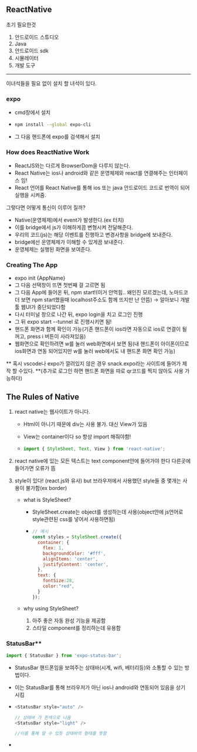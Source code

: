 ## ReactNative

초기 필요한것

1. 안드로이드 스튜디오
2. Java
3. 안드로이드 sdk
4. 시뮬레이터
5. 개발 도구

---------------------------------------------------------------------------

이녀석들을 필요 없이 설치 할 녀석이 있다.

### expo

- cmd창에서 설치

- ```bash
  npm install --global expo-cli
  ```

- 그 다음 핸드폰에 expo를 검색해서 설치

### How does ReactNative Work

- ReactJS와는 다르게 BrowserDom을 다루지 않는다.
- React Native는 ios나 android와 같은 운영체제와 react를 연결해주는 인터페이스 임!
- React 언어를 React Native를 통해 ios 또는 java 안드로이드 코드로 번역이 되어 실행을 시켜줌.

그렇다면 어떻게 통신이 이루어 질까?

- Native(운영체제)에서 event가 발생한다.(ex 터치)
- 이를 bridge에서 js가 이해하게끔 변형시켜 전달해준다.
- 우리의 코드(js)는 해당 이벤트를 진행하고 변경사항을 bridge에 보내준다.
- bridge에선 운영체제가 이해할 수 있게끔 보내준다.
- 운영체제는 실행된 화면을 보여준다.

### Creating The App

- expo init {AppName}
- 그 다음 선택창이 뜨면 첫번째 걸 고르면 됨
- 그 다음 App에 들어온 뒤, npm start!(이거 안먹힘.. 왜인진 모르겠는데, 노마드코더 보면 npm start했을때 localhost주소도 함께 뜨지만 난 안뜸) -> 알아보니 개발 툴 웹UI가 중단되었다함
- 다시 터미널 창으로 나간 뒤, expo login을 치고 로그인 진행
- 그 뒤 expo start --tunnel 로 진행시키면 됨!
- 핸드폰 화면과 함께 확인이 가능(기존 핸드폰이 ios라면 자동으로 ios로 연결이 될 꺼고, press i 버튼이 사라져있음)
- 웹화면으로 확인하려면 w를 눌러 web화면에서 보면 됨(내 핸드폰이 아이폰이므로 ios화면과 연동 되어있지만 w를 눌러 web에서도 내 핸드폰 화면 확인 가능)

** 혹시 vscode나 expo가 깔려있지 않은 경우 snack.expo라는 사이트에 들어가 제작 할 수있다. **(추가로 로그인 하면 핸드폰 화면을 따로 qr코드를 찍지 않아도 사용 가능하다)

## The Rules of Native

1. react native는 웹사이트가 아니다.

   - Html이 아니기 때문에 div는 사용 불가. 대신 View가 있음

   - View는 container이다 <View> so 항상 import 해줘야함!

   - ```js
     import { StyleSheet, Text, View } from 'react-native';
     ```

2. react native에 있는 모든 텍스트는 text component안에 들어가야 한다<Text> 다른곳에 들어가면 오류가 뜸

3. style이 있다! (react.js와 유사) but 브라우저에서 사용했던 style들 중 몇개는 사용이 불가함(ex border)

   - what is StyleSheet?

     - StyleSheet.create는 object를 생성하는데 사용(object안에 js언어로 style관련된 css를 넣어서 사용하면됨)

     - ```js
       // 예시
       const styles = StyleSheet.create({
         container: {
           flex: 1,
           backgroundColor: '#fff',
           alignItems: 'center',
           justifyContent: 'center',    
         },
         text: {
           fontSize:28,
           color:"red",
         }
       });
       ```

   - why using StyleSheet?

     1. 아주 좋은 자동 완성 기능을 제공함
     2. 스타일 component를 정리하는데 유용함

### StatusBar**

```js
import { StatusBar } from 'expo-status-bar';
```

- StatusBar 핸드폰임을 보여주는 상태바(시계, wifi, 베터리등)와 소통할 수 있는 방법이다.

- 이는 StatusBar를 통해 브라우저가 아닌 ios나 android와 연동되어 있음을 상기 시킴

- ```js
  <StatusBar style="auto" />

  // 상태바 가 흰색으로 나옴
  <StatusBar style="light" />

  //이를 통해 알 수 있듯 상태바의 형태를 뜻함
  ```

- ​



